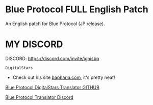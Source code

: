 # Blue Protocol FULL English Patch
An English patch for Blue Protocol (JP release).

# MY DISCORD
DISCORD: https://discord.com/invite/ignisbp

`DigitalStars`
* Check out his site [bapharia.com](https://bapharia.com/), it's pretty neat!

[Blue Protocol DigitalStars Translator GITHUB](https://github.com/digitalstars/BlueProtocol-Translate)

[Blue Protocol Translator Discord](https://discord.gg/QwAATupB4b)
